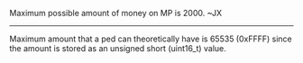 Maximum possible amount of money on MP is 2000. ~JX

-----------------------------------------------------------------------------

Maximum amount that a ped can theoretically have is 65535 (0xFFFF) since the amount is stored as an unsigned short (uint16_t) value.